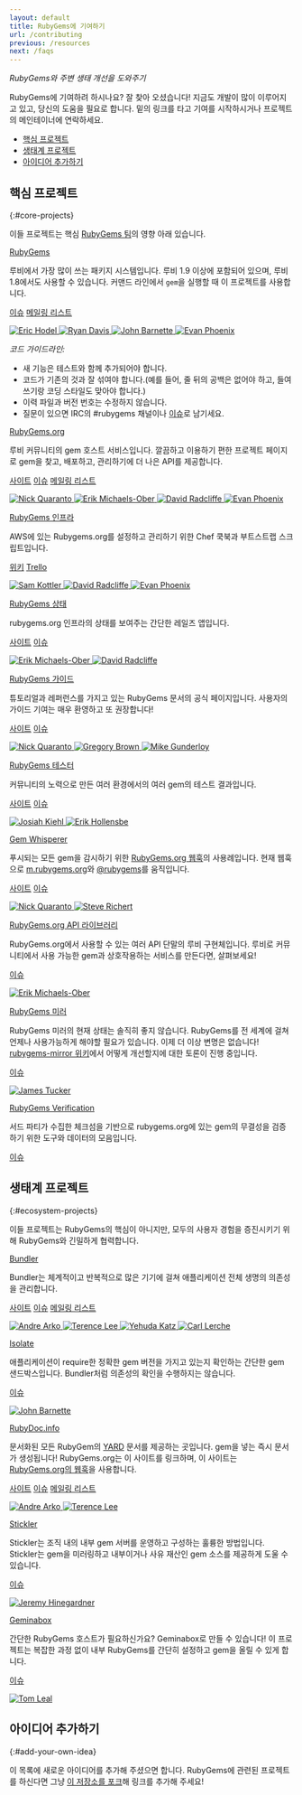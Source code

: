 ```yaml
---
layout: default
title: RubyGems에 기여하기
url: /contributing
previous: /resources
next: /faqs
---
```


<em class="t-gray">RubyGems와 주변 생태 개선을 도와주기</em>

RubyGems에 기여하려 하시나요? 잘 찾아 오셨습니다!
지금도 개발이 많이 이루어지고 있고, 당신의 도움을 필요로 합니다. 밑의 링크를 타고
기여를 시작하시거나 프로젝트의 메인테이너에 연락하세요.

* [핵심 프로젝트](#core-projects)
* [생태계 프로젝트](#ecosystem-projects)
* [아이디어 추가하기](#add-your-own-idea)

핵심 프로젝트
-----------------
{:#core-projects}

이들 프로젝트는 핵심 [RubyGems 팀](https://github.com/rubygems/)의 영향 아래
있습니다.

<a class="project__name is-first" href="https://github.com/rubygems/rubygems">RubyGems</a>

루비에서 가장 많이 쓰는 패키지 시스템입니다. 루비 1.9 이상에 포함되어 있으며,
루비 1.8에서도 사용할 수 있습니다. 커맨드 라인에서 `gem`을 실행할 때 이
프로젝트를 사용합니다.

<div class="project__links">
  <a class="project__link t-link" href="https://github.com/rubygems/rubygems/issues">이슈</a>
  <a class="project__link t-link" href="https://groups.google.com/forum/#!forum/rubygems-developers">메일링 리스트</a>
</div>

<p class="avatars">
  <a href="https://github.com/drbrain">
    <img src="https://secure.gravatar.com/avatar/58479f76374a3ba3c69b9804163f39f4?s=32" title="Eric Hodel">
  </a>
  <a href="https://github.com/zenspider">
    <img src="https://secure.gravatar.com/avatar/16c4b19d8670085a428787f8b2438223?s=32" title="Ryan Davis">
  </a>
  <a href="https://github.com/jbarnette">
    <img src="https://secure.gravatar.com/avatar/c237cf537a06b60921c97804679e3b15?s=32" title="John Barnette">
  </a>
  <a href="https://github.com/evanphx">
    <img src="https://secure.gravatar.com/avatar/540cb3b3712ffe045113cb03bab616a2?s=32" title="Evan Phoenix">
  </a>
</p>

<em class="t-gray t-uppercase">코드 가이드라인:</em>

* 새 기능은 테스트와 함께 추가되어야 합니다.
* 코드가 기존의 것과 잘 섞여야 합니다.(예를 들어, 줄 뒤의 공백은 없어야 하고,
  들여쓰기랑 코딩 스타일도 맞아야 합니다.)
* 이력 파일과 버전 번호는 수정하지 않습니다.
* 질문이 있으면 IRC의 #rubygems 채널이나 [이슈][1]로 남기세요.

[0]: https://github.com/rubygems/rubygems
[1]: https://github.com/rubygems/rubygems/issues
[2]: http://help.rubygems.org

<a class="project__name" href="https://github.com/rubygems/rubygems.org">RubyGems.org</a>

루비 커뮤니티의 gem 호스트 서비스입니다. 깔끔하고 이용하기 편한 프로젝트 페이지로
gem을 찾고, 배포하고, 관리하기에 더 나은 API를 제공합니다.

<div class="project__links">
  <a class="project__link t-link" href="https://rubygems.org">사이트</a>
  <a class="project__link t-link" href="https://github.com/rubygems/rubygems.org/issues">이슈</a>
  <a class="project__link t-link" href="https://groups.google.com/forum/#!forum/gemcutter">메일링 리스트</a>
</div>

<p class="avatars">
  <a href="https://github.com/qrush">
    <img src="https://secure.gravatar.com/avatar/eb8975af8e49e19e3dd6b6b84a542e26?s=32" title="Nick Quaranto">
  </a>
  <a href="https://github.com/sferik">
    <img src="https://secure.gravatar.com/avatar/1f74b13f1e5c6c69cb5d7fbaabb1e2cb?s=32" title="Erik Michaels-Ober">
  </a>
  <a href="https://github.com/dwradcliffe">
    <img src="https://secure.gravatar.com/avatar/013fd4dfb0e29744d5f37cf9068ba930?s=32" title="David Radcliffe">
  </a>
  <a href="https://github.com/evanphx">
    <img src="https://secure.gravatar.com/avatar/540cb3b3712ffe045113cb03bab616a2?s=32" title="Evan Phoenix">
  </a>
</p>

<a class="project__name" href="https://github.com/rubygems/rubygems-infrastructure">RubyGems 인프라</a>

AWS에 있는 Rubygems.org를 설정하고 관리하기 위한 Chef 쿡북과 부트스트랩
스크립트입니다.

<div class="project__links">
  <a class="project__link t-link" href="https://github.com/rubygems/rubygems-infrastructure/wiki">위키</a>
  <a class="project__link t-link" href="https://trello.com/b/cd2HqKnE/infrastructure">Trello</a>
</div>

<p class="avatars">
  <a href="https://github.com/skottler">
    <img src="https://secure.gravatar.com/avatar/ee9182ab4e45d446dfa05c20c341371f?s=32" title="Sam Kottler">
  </a>
  <a href="https://github.com/dwradcliffe">
    <img src="https://secure.gravatar.com/avatar/013fd4dfb0e29744d5f37cf9068ba930?s=32" title="David Radcliffe">
  </a>
  <a href="https://github.com/evanphx">
    <img src="https://secure.gravatar.com/avatar/540cb3b3712ffe045113cb03bab616a2?s=32" title="Evan Phoenix">
  </a>
</p>

<a class="project__name" href="https://github.com/rubygems/rubygems-status">RubyGems 상태</a>

rubygems.org 인프라의 상태를 보여주는 간단한 레일즈 앱입니다.

<div class="project__links">
  <a class="project__link t-link" href="http://status.rubygems.org">사이트</a>
  <a class="project__link t-link" href="https://github.com/rubygems/rubygems-status/issues">이슈</a>
</div>

<p class="avatars">
  <a href="https://github.com/sferik">
    <img src="https://secure.gravatar.com/avatar/1f74b13f1e5c6c69cb5d7fbaabb1e2cb?s=32" title="Erik Michaels-Ober">
  </a>
  <a href="https://github.com/dwradcliffe">
    <img src="https://secure.gravatar.com/avatar/013fd4dfb0e29744d5f37cf9068ba930?s=32" title="David Radcliffe">
  </a>
</p>

<a class="project__name" href="https://github.com/rubygems/guides">RubyGems 가이드</a>

튜토리얼과 레퍼런스를 가지고 있는 RubyGems 문서의 공식 페이지입니다.
사용자의 가이드 기여는 매우 환영하고 또 권장합니다!

<div class="project__links">
  <a class="project__link t-link" href="http://guides.rubygems.org">사이트</a>
  <a class="project__link t-link" href="https://github.com/rubygems/guides/issues">이슈</a>
</div>

<p class="avatars">
  <a href="https://github.com/qrush">
    <img src="https://secure.gravatar.com/avatar/eb8975af8e49e19e3dd6b6b84a542e26?s=32" title="Nick Quaranto">
  </a>
  <a href="https://github.com/sandal">
    <img src="https://secure.gravatar.com/avatar/31e038e4e9330f6c75ccfd1fca8010ee?s=32" title="Gregory Brown">
  </a>
  <a href="https://github.com/ffmike">
    <img src="https://secure.gravatar.com/avatar/a54251b745d59735ea5e9f0656a5d58d?s=32" title="Mike Gunderloy">
  </a>
</p>

<a class="project__name" href="https://github.com/rubygems/rubygems-test">RubyGems 테스터</a>

커뮤니티의 노력으로 만든 여러 환경에서의 여러 gem의 테스트 결과입니다.

<div class="project__links">
  <a class="project__link t-link" href="http://test.rubygems.org/">사이트</a>
  <a class="project__link t-link" href="https://github.com/rubygems/rubygems-test/issues">이슈</a>
</div>

<p class="avatars">
  <a href="https://github.com/bluepojo">
    <img src="https://secure.gravatar.com/avatar/4b1e87301a43b027903617a98d61831a?s=32" title="Josiah Kiehl">
  </a>
  <a href="https://github.com/erikh">
    <img src="https://secure.gravatar.com/avatar/1b641a79b2717f2d582ad455b40d5b89?s=32" title="Erik Hollensbe">
  </a>
</p>

<a class="project__name" href="https://github.com/rubygems/gemwhisperer">Gem Whisperer</a>

푸시되는 모든 gem을 감시하기 위한 [RubyGems.org 웹훅](http://guides.rubygems.org/rubygems-org-api/#webhook)의
사용례입니다. 현재 웹훅으로 [m.rubygems.org](http://m.rubygems.org)와 [@rubygems](http://twitter.com/rubygems)를
움직입니다.

<div class="project__links">
  <a class="project__link t-link" href="http://m.rubygems.org/">사이트</a>
  <a class="project__link t-link" href="https://github.com/rubygems/gemwhisperer/issues">이슈</a>
</div>

<p class="avatars">
  <a href="https://github.com/qrush">
    <img src="https://secure.gravatar.com/avatar/eb8975af8e49e19e3dd6b6b84a542e26?s=32" title="Nick Quaranto">
  </a>
  <a href="https://github.com/laserlemon">
    <img src="https://secure.gravatar.com/avatar/0887991a8846577a6aa85433d6ab3ea2?s=32" title="Steve Richert">
  </a>
</p>

<a class="project__name" href="https://github.com/rubygems/gems">RubyGems.org API 라이브러리</a>

RubyGems.org에서 사용할 수 있는 여러 API 단말의 루비 구현체입니다.
루비로 커뮤니티에서 사용 가능한 gem과 상호작용하는 서비스를 만든다면,
살펴보세요!

<div class="project__links">
  <a class="project__link t-link" href="https://github.com/rubygems/gems/issues">이슈</a>
</div>

<p class="avatars">
  <a href="https://github.com/sferik">
    <img src="https://secure.gravatar.com/avatar/1f74b13f1e5c6c69cb5d7fbaabb1e2cb?s=32" title="Erik Michaels-Ober">
  </a>
</p>

<a class="project__name" href="https://github.com/rubygems/rubygems-mirror">RubyGems 미러</a>

RubyGems 미러의 현재 상태는 솔직히 좋지 않습니다. RubyGems를 전 세계에 걸쳐
언제나 사용가능하게 해야할 필요가 있습니다. 이제 더 이상 변명은 없습니다!
[rubygems-mirror 위키](https://github.com/rubygems/rubygems-mirror/wiki/Mirroring-2.0)에서
어떻게 개선할지에 대한 토론이 진행 중입니다.

<div class="project__links">
  <a class="project__link t-link" href="https://github.com/rubygems/rubygems-mirror/issues">이슈</a>
</div>

<p class="avatars">
  <a href="https://github.com/raggi">
    <img src="https://secure.gravatar.com/avatar/b19b02a49b433c9e2e6e6c43785d2bfb?s=32" title="James Tucker">
  </a>
</p>

<a class="project__name" href="https://github.com/rubygems/rubygems-verification">RubyGems Verification</a>

서드 파티가 수집한 체크섬을 기반으로 rubygems.org에 있는 gem의 무결성을 검증하기
위한 도구와 데이터의 모음입니다.

<div class="project__links">
  <a class="project__link t-link" href="https://github.com/rubygems/rubygems-verification/issues">이슈</a>
</div>

## 생태계 프로젝트
{:#ecosystem-projects}

이들 프로젝트는 RubyGems의 핵심이 아니지만, 모두의 사용자 경험을 증진시키기 위해
RubyGems와 긴밀하게 협력합니다.

<a class="project__name is-first" href="https://github.com/bundler/bundler">Bundler</a>

Bundler는 체계적이고 반복적으로 많은 기기에 걸쳐 애플리케이션 전체 생명의
의존성을 관리합니다.

<div class="project__links">
  <a class="project__link t-link" href="http://bundler.io">사이트</a>
  <a class="project__link t-link" href="https://github.com/bundler/bundler/issues">이슈</a>
  <a class="project__link t-link" href="https://groups.google.com/forum/#!forum/ruby-bundler">메일링 리스트</a>
</div>

<p class="avatars">
  <a href="https://github.com/indirect">
    <img src="https://secure.gravatar.com/avatar/fb389f1e8b98d5d03be29e9dd309b3be?s=32" title="Andre Arko">
  </a>
  <a href="https://github.com/hone">
    <img src="https://secure.gravatar.com/avatar/efb7c66871043330ce1310a9bdd0aaf6?s=32" title="Terence Lee">
  </a>
  <a href="https://github.com/wycats">
    <img src="https://secure.gravatar.com/avatar/428167a3ec72235ba971162924492609?s=32" title="Yehuda Katz">
  </a>
  <a href="https://github.com/carllerche">
    <img src="https://secure.gravatar.com/avatar/da5274b27cc6c0f505495bf5d504575d?s=32" title="Carl Lerche">
  </a>
</p>

<a class="project__name" href="https://github.com/jbarnette/isolate">Isolate</a>

애플리케이션이 require한 정확한 gem 버전을 가지고 있는지 확인하는 간단한
gem 샌드박스입니다. Bundler처럼 의존성의 확인을 수행하지는 않습니다.

<div class="project__links">
  <a class="project__link t-link" href="https://github.com/jbarnette/isolate/issues">이슈</a>
</div>

<p class="avatars">
  <a href="https://github.com/jbarnette">
    <img src="https://secure.gravatar.com/avatar/c237cf537a06b60921c97804679e3b15?s=32" title="John Barnette">
  </a>
</p>

<a class="project__name" href="https://github.com/lsegal/rubydoc.info">RubyDoc.info</a>

문서화된 모든 RubyGem의 [YARD](http://yardoc.org) 문서를 제공하는 곳입니다.
gem을 넣는 즉시 문서가 생성됩니다! RubyGems.org는 이 사이트를 링크하며,
이 사이트는 [RubyGems.org의 웹훅](http://guides.rubygems.org/rubygems-org-api/#webhook)을
사용합니다.

<div class="project__links">
  <a class="project__link t-link" href="http://rubydoc.info">사이트</a>
  <a class="project__link t-link" href="https://github.com/lsegal/rubydoc.info/issues">이슈</a>
  <a class="project__link t-link" href="https://groups.google.com/forum/#!forum/yardoc">메일링 리스트</a>
</div>

<p class="avatars">
  <a href="https://github.com/indirect">
    <img src="https://secure.gravatar.com/avatar/fb389f1e8b98d5d03be29e9dd309b3be?s=32" title="Andre Arko">
  </a>
  <a href="https://github.com/hone">
    <img src="https://secure.gravatar.com/avatar/efb7c66871043330ce1310a9bdd0aaf6?s=32" title="Terence Lee">
  </a>
</p>

<a class="project__name" href="https://github.com/copiousfreetime/stickler">Stickler</a>

Stickler는 조직 내의 내부 gem 서버를 운영하고 구성하는 훌륭한 방법입니다.
Stickler는 gem을 미러링하고 내부이거나 사유 재산인 gem 소스를 제공하게 도울 수
있습니다.

<div class="project__links">
  <a class="project__link t-link" href="https://github.com/copiousfreetime/stickler/issues">이슈</a>
</div>

<p class="avatars">
  <a href="https://github.com/copiousfreetime">
    <img src="https://secure.gravatar.com/avatar/cff2d90ae70bbbb5d4865d8412159f85?s=32" title="Jeremy Hinegardner">
  </a>
</p>

<a class="project__name" href="https://github.com/cwninja/geminabox">Geminabox</a>

간단한 RubyGems 호스트가 필요하신가요? Geminabox로 만들 수 있습니다! 이
프로젝트는 복잡한 과정 없이 내부 RubyGems를 간단히 설정하고 gem을 올릴 수
있게 합니다.

<div class="project__links">
  <a class="project__link t-link" href="https://github.com/cwninja/geminabox/issues">이슈</a>
</div>

<p class="avatars">
  <a href="https://github.com/cwninja">
    <img src="https://secure.gravatar.com/avatar/f61c5838432c656ea88dd77a56a40f52?s=32" title="Tom Leal">
  </a>
</p>

아이디어 추가하기
---------------------
{:#add-your-own-idea}

이 목록에 새로운 아이디어를 추가해 주셨으면 합니다. RubyGems에 관련된 프로젝트를
하신다면 그냥 [이 저장소를 포크](https://github.com/rubygems/guides)해 링크를
추가해 주세요!
